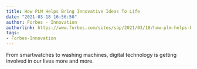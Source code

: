 ```yaml
---
title: How PLM Helps Bring Innovative Ideas To Life
date: "2021-03-18 16:56:50"
author: Forbes - Innovation
authorlink: https://www.forbes.com/sites/sap/2021/03/18/how-plm-helps-businesses-bring-innovative-ideas-to-life/
tags:
- Forbes-Innovation
---
```

From smartwatches to washing machines, digital technology is getting involved in our lives more and more.